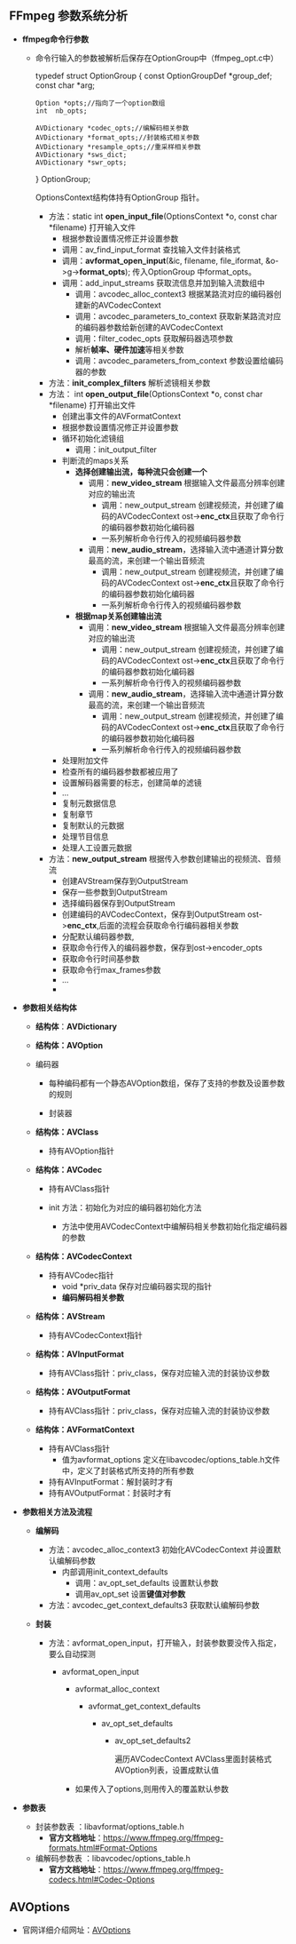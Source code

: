 ## FFmpeg 参数系统分析

- **ffmpeg命令行参数**

  - 命令行输入的参数被解析后保存在OptionGroup中（ffmpeg_opt.c中）

    typedef struct OptionGroup {
        const OptionGroupDef *group_def;
        const char *arg;

        Option *opts;//指向了一个option数组
        int  nb_opts;
        
        AVDictionary *codec_opts;//编解码相关参数
        AVDictionary *format_opts;//封装格式相关参数
        AVDictionary *resample_opts;//重采样相关参数
        AVDictionary *sws_dict;
        AVDictionary *swr_opts;
    } OptionGroup;

    OptionsContext结构体持有OptionGroup 指针。

    - 方法：static int **open_input_file**(OptionsContext *o, const char *filename) 打开输入文件
      - 根据参数设置情况修正并设置参数
      - 调用：av_find_input_format 查找输入文件封装格式
      - 调用：**avformat_open_input**(&ic, filename, file_iformat, &o->g->**format_opts**); 传入OptionGroup 中format_opts。
      - 调用：add_input_streams 获取流信息并加到输入流数组中
        - 调用：avcodec_alloc_context3 根据某路流对应的编码器创建新的AVCodecContext
        - 调用：avcodec_parameters_to_context 获取新某路流对应的编码器参数给新创建的AVCodecContext
        - 调用：filter_codec_opts 获取解码器选项参数
        - 解析**帧率、硬件加速**等相关参数
        - 调用：avcodec_parameters_from_context 参数设置给编码器的参数
    - 方法：**init_complex_filters** 解析滤镜相关参数
    - 方法： int **open_output_file**(OptionsContext *o, const char *filename) 打开输出文件
      - 创建出事文件的AVFormatContext
      - 根据参数设置情况修正并设置参数
      - 循环初始化滤镜组
        - 调用：init_output_filter
      - 判断流的maps关系
        - **选择创建输出流，每种流只会创建一个**
          - 调用：**new_video_stream** 根据输入文件最高分辨率创建对应的输出流
            - 调用：new_output_stream 创建视频流，并创建了编码的AVCodecContext ost->**enc_ctx**且获取了命令行的编码器参数初始化编码器
            - 一系列解析命令行传入的视频编码器参数
          - 调用：**new_audio_stream**，选择输入流中通道计算分数最高的流，来创建一个输出音频流
            - 调用：new_output_stream 创建视频流，并创建了编码的AVCodecContext ost->**enc_ctx**且获取了命令行的编码器参数初始化编码器
            - 一系列解析命令行传入的视频编码器参数
        - **根据map关系创建输出流**
          - 调用：**new_video_stream** 根据输入文件最高分辨率创建对应的输出流
            - 调用：new_output_stream 创建视频流，并创建了编码的AVCodecContext ost->**enc_ctx**且获取了命令行的编码器参数初始化编码器
            - 一系列解析命令行传入的视频编码器参数
          - 调用：**new_audio_stream**，选择输入流中通道计算分数最高的流，来创建一个输出音频流
            - 调用：new_output_stream 创建视频流，并创建了编码的AVCodecContext ost->**enc_ctx**且获取了命令行的编码器参数初始化编码器
            - 一系列解析命令行传入的视频编码器参数
      - 处理附加文件
      - 检查所有的编码器参数都被应用了
      - 设置解码器需要的标志，创建简单的滤镜
      - ...
      - 复制元数据信息
      - 复制章节
      - 复制默认的元数据
      - 处理节目信息
      - 处理人工设置元数据
    - 方法：**new_output_stream** 根据传入参数创建输出的视频流、音频流
      - 创建AVStream保存到OutputStream
      - 保存一些参数到OutputStream
      - 选择编码器保存到OutputStream
      - 创建编码的AVCodecContext，保存到OutputStream ost->**enc_ctx**,后面的流程会获取命令行编码器相关参数
      - 分配默认编码器参数,
      - 获取命令行传入的编码器参数，保存到ost->encoder_opts
      - 获取命令行时间基参数
      - 获取命令行max_frames参数
      - ...
      - 

- **参数相关结构体**

  - **结构体**：**AVDictionary**
  - **结构体：AVOption**
  - 编码器
    -  每种编码都有一个静态AVOption数组，保存了支持的参数及设置参数的规则
  
    - 封装器
  - **结构体：AVClass**
    
    - 持有AVOption指针
  - **结构体：AVCodec**
    
    - 持有AVClass指针
    
    - init 方法：初始化为对应的编码器初始化方法
        - 方法中使用AVCodecContext中编解码相关参数初始化指定编码器的参数
  - **结构体：AVCodecContext**
    
    - 持有AVCodec指针
      - void *priv_data 保存对应编码器实现的指针
      - **编码解码相关参数**
  - **结构体：AVStream**
  
    - 持有AVCodecContext指针
  - **结构体：AVInputFormat**
    
    - 持有AVClass指针：priv_class，保存对应输入流的封装协议参数
  - **结构体：AVOutputFormat**
    
    - 持有AVClass指针：priv_class，保存对应输入流的封装协议参数
  - **结构体：AVFormatContext**
    
    - 持有AVClass指针
      - 值为avformat_options 定义在libavcodec/options_table.h文件中，定义了封装格式所支持的所有参数
    - 持有AVInputFormat：解封装时才有
    - 持有AVOutputFormat：封装时才有
  
- **参数相关方法及流程**

  - **编解码**
    - 方法：avcodec_alloc_context3 初始化AVCodecContext 并设置默认编解码参数
      - 内部调用init_context_defaults
        - 调用：av_opt_set_defaults  设置默认参数
        - 调用av_opt_set 设置**键值对参数**
    - 方法：avcodec_get_context_defaults3 获取默认编解码参数
  - **封装**
    
    - 方法：avformat_open_input，打开输入，封装参数要没传入指定，要么自动探测
    
      - avformat_open_input
    
        - avformat_alloc_context
    
          - avformat_get_context_defaults
    
            - av_opt_set_defaults
    
              - av_opt_set_defaults2  
    
                遍历AVCodecContext  AVClass里面封装格式AVOption列表，设置成默认值
    
        - 如果传入了options,则用传入的覆盖默认参数
  
- **参数表**

  - 封装参数表 ：libavformat/options_table.h
    - **官方文档地址**：https://www.ffmpeg.org/ffmpeg-formats.html#Format-Options
  - 编解码参数表 ：libavcodec/options_table.h
    - **官方文档地址**：https://www.ffmpeg.org/ffmpeg-codecs.html#Codec-Options



## AVOptions  

- 官网详细介绍网址：[AVOptions](https://www.ffmpeg.org/ffmpeg.html#toc-AVOptions)

